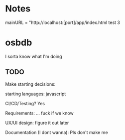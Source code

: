 # Notes

mainURL = "http://localhost:[port]/app/index.html
test 3

# osbdb

I sorta know what I'm doing

## TODO

Make starting decisions:

starting languages: javascript

CI/CD/Testing? Yes

Requirements: ... fuck if we know

UX/UI design: figure it out later

Documentation (I dont wanna): Pls don't make me